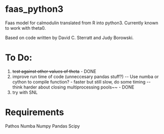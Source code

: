 # faas_python3

Faas model for calmodulin translated from R into python3. Currently known to work with theta0.

Based on code written by David C. Sterratt and Judy Borowski.

# To Do:
1. ~~test against other values of theta~~ - DONE
2. improve run time of code (unneccesary pandas stuff?)
-- Use numba or cython to compile function? - faster but still slow, do some timing
-- think harder about closing multiprocessing pools~~ - DONE
3. try with SNL

# Requirements
Pathos
Numba
Numpy
Pandas
Scipy
